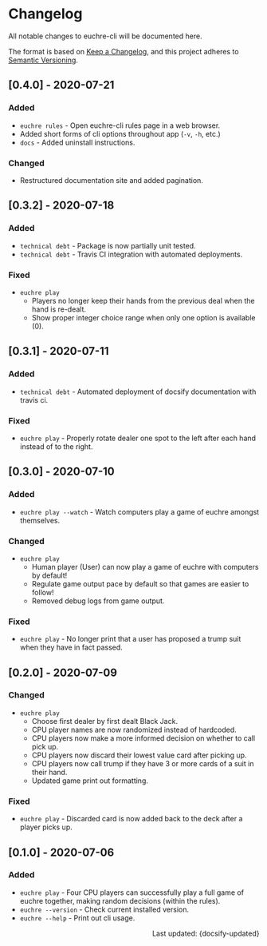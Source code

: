 # Changelog

All notable changes to euchre-cli will be documented here.

The format is based on [Keep a Changelog](https://keepachangelog.com/en/1.0.0/),
and this project adheres to [Semantic Versioning](https://semver.org/spec/v2.0.0.html).

## [0.4.0] - 2020-07-21

### Added

- `euchre rules` - Open euchre-cli rules page in a web browser.
- Added short forms of cli options throughout app (`-v`, `-h`, etc.)
- `docs` - Added uninstall instructions.

### Changed

- Restructured documentation site and added pagination.

## [0.3.2] - 2020-07-18

### Added

- `technical debt` - Package is now partially unit tested.
- `technical debt` - Travis CI integration with automated deployments.

### Fixed

- `euchre play`
  - Players no longer keep their hands from the previous deal when the hand is re-dealt.
  - Show proper integer choice range when only one option is available (0).

## [0.3.1] - 2020-07-11

### Added

- `technical debt` - Automated deployment of docsify documentation with travis ci.

### Fixed

- `euchre play` - Properly rotate dealer one spot to the left after each hand
    instead of to the right.

## [0.3.0] - 2020-07-10

### Added

- `euchre play --watch` - Watch computers play a game of euchre amongst themselves.

### Changed

- `euchre play`
  - Human player (User) can now play a game of euchre with computers by default!
  - Regulate game output pace by default so that games are easier to follow!
  - Removed debug logs from game output.

### Fixed

- `euchre play` - No longer print that a user has proposed a trump suit when
    they have in fact passed.

## [0.2.0] - 2020-07-09

### Changed

- `euchre play`
  - Choose first dealer by first dealt Black Jack.
  - CPU player names are now randomized instead of hardcoded.
  - CPU players now make a more informed decision on whether to call pick up.
  - CPU players now discard their lowest value card after picking up.
  - CPU players now call trump if they have 3 or more cards of a suit in their hand.
  - Updated game print out formatting.

### Fixed

- `euchre play` - Discarded card is now added back to the deck after a player
    picks up.

## [0.1.0] - 2020-07-06

### Added

- `euchre play` - Four CPU players can successfully play a full game of euchre
    together, making random decisions (within the rules).
- `euchre --version` - Check current installed version.
- `euchre --help` - Print out cli usage.

<div style="text-align: right">Last updated: {docsify-updated}</div>
